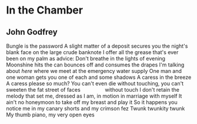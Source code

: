 # In the Chamber
## John Godfrey
Bungle is the password
A slight matter of a deposit
secures you the night's
blank face on the large
crude banknote
I offer all the grease
that's ever been on my
palm as advice:
Don't breathe in
the lights of evening
Moonshine hits the can
bounces off and
consumes the drapes
I'm talking about _here_
where we meet at
the emergency water supply
One man and one
woman gets you
one of each
and some shadows
A caress in the breeze
A caress please so much?
You can't even die without
touching, you can't
sweeten the fat street
of faces
                without touch
I don't retain the melody
that set me, dressed
as I am, in motion
in marriage with myself
It ain't no honeymoon
to take off my breast
and play it
So it happens you
notice me in my
canary shorts and
my crimson fez
Twunk twunkity twunk
My thumb piano, my
very open eyes